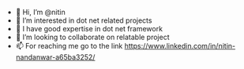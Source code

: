 - 👋 Hi, I’m @nitin
- 👀 I’m interested in dot net related  projects 
- 🌱 I have good expertise in dot net framework
- 💞️ I’m looking to collaborate on relatable project
- 📫 For reaching me go to the link https://www.linkedin.com/in/nitin-nandanwar-a65ba3252/


<!---
nitinnad/nitinnad is a ✨ special ✨ repository because its `README.md` (this file) appears on your GitHub profile.
You can click the Preview link to take a look at your changes.
--->

